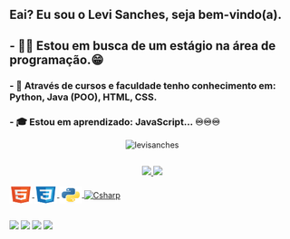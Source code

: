 ## Eai? Eu sou o Levi Sanches, seja bem-vindo(a).

## - 🧗‍♂️ Estou em busca de um estágio na área de programação.😁
### - 🌱 Através de cursos e faculdade tenho conhecimento em: Python, Java (POO), HTML, CSS.
### - 🎓 Estou em aprendizado: JavaScript... ♾️♾️♾️
<p align="center"> <img src="https://komarev.com/ghpvc/?username=levisanches&label=Profile%20views&color=0e75b6&style=flat" alt="levisanches" /> </p>

##

<div align="center">
  <a href="https://github.com/LeviSanches">
  <img height="180em" src="https://github-readme-stats.vercel.app/api?username=levisanches&show_icons=true&theme=maroongold&include_all_commits=true&count_private=true"/>
  <img height="180em" src="https://github-readme-stats.vercel.app/api/top-langs/?username=levisanches&layout=compact&langs_count=7&theme=maroongold"/>
</div>
    
<div style="display: inline_block"><br> 
  <img align="center" alt="HTML" height="30" width="40" src="https://raw.githubusercontent.com/devicons/devicon/master/icons/html5/html5-original.svg">
  <img align="center" alt="CSS" height="30" width="40" src="https://raw.githubusercontent.com/devicons/devicon/master/icons/css3/css3-original.svg">
  <img align="center" alt="Python" height="30" width="40" src="https://raw.githubusercontent.com/devicons/devicon/master/icons/python/python-original.svg"> 
  <img align="center" alt="Csharp" height="30" width="40" src="https://cdn.jsdelivr.net/gh/devicons/devicon/icons/java/java-original-wordmark.svg" />
</div>
  
 ##
  
 <div> 
  <a href="https://www.youtube.com/channel/UCig2gby8V80XzSWWW6DnBuw" target="_blank"><img src="https://img.shields.io/badge/YouTube-FF0000?style=for-the-badge&logo=youtube&logoColor=white" target="_blank"></a>
  <a href="https://www.instagram.com/levi_sanchesz/" target="_blank"><img src="https://img.shields.io/badge/-Instagram-%23E4405F?style=for-the-badge&logo=instagram&logoColor=white" target="_blank"></a> 
  <a href = "mailto:levisanches1997@gmail.com"><img src="https://img.shields.io/badge/-Gmail-%23333?style=for-the-badge&logo=gmail&logoColor=white" target="_blank"></a>
  <a href="https://www.linkedin.com/in/levi-sanches-4b7b6b253/" target="_blank"><img src="https://img.shields.io/badge/-LinkedIn-%230077B5?style=for-the-badge&logo=linkedin&logoColor=white" target="_blank"></a> 
 

 
</div>
  
  
